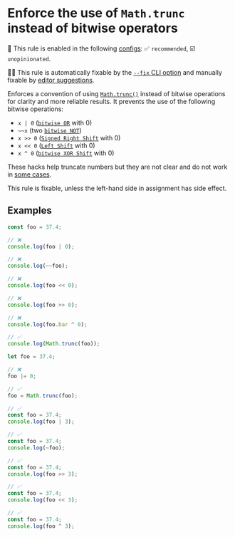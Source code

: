 # Enforce the use of `Math.trunc` instead of bitwise operators

💼 This rule is enabled in the following [configs](https://github.com/sindresorhus/eslint-plugin-unicorn#recommended-config): ✅ `recommended`, ☑️ `unopinionated`.

🔧💡 This rule is automatically fixable by the [`--fix` CLI option](https://eslint.org/docs/latest/user-guide/command-line-interface#--fix) and manually fixable by [editor suggestions](https://eslint.org/docs/latest/use/core-concepts#rule-suggestions).

<!-- end auto-generated rule header -->
<!-- Do not manually modify this header. Run: `npm run fix:eslint-docs` -->

Enforces a convention of using [`Math.trunc()`](https://developer.mozilla.org/en-US/docs/Web/JavaScript/Reference/Global_Objects/Math/trunc) instead of bitwise operations for clarity and more reliable results.
It prevents the use of the following bitwise operations:

- `x | 0` ([`bitwise OR`](https://developer.mozilla.org/en-US/docs/Web/JavaScript/Reference/Operators/Bitwise_OR) with 0)
- `~~x` (two [`bitwise NOT`](https://developer.mozilla.org/en-US/docs/Web/JavaScript/Reference/Operators/Bitwise_NOT))
- `x >> 0` ([`Signed Right Shift`](https://developer.mozilla.org/en-US/docs/Web/JavaScript/Reference/Operators/Right_shift) with 0)
- `x << 0` ([`Left Shift`](https://developer.mozilla.org/en-US/docs/Web/JavaScript/Reference/Operators/Left_shift) with 0)
- `x ^ 0` ([`bitwise XOR Shift`](https://developer.mozilla.org/en-US/docs/Web/JavaScript/Reference/Operators/Bitwise_XOR) with 0)

These hacks help truncate numbers but they are not clear and do not work in [some cases](https://stackoverflow.com/a/34706108/11687747).

This rule is fixable, unless the left-hand side in assignment has side effect.

## Examples

```js
const foo = 37.4;

// ❌
console.log(foo | 0);

// ❌
console.log(~~foo);

// ❌
console.log(foo << 0);

// ❌
console.log(foo >> 0);

// ❌
console.log(foo.bar ^ 0);

// ✅
console.log(Math.trunc(foo));
```

```js
let foo = 37.4;

// ❌
foo |= 0;

// ✅
foo = Math.trunc(foo);
```

```js
// ✅
const foo = 37.4;
console.log(foo | 3);
```

```js
// ✅
const foo = 37.4;
console.log(~foo);
```

```js
// ✅
const foo = 37.4;
console.log(foo >> 3);
```

```js
// ✅
const foo = 37.4;
console.log(foo << 3);
```

```js
// ✅
const foo = 37.4;
console.log(foo ^ 3);
```
